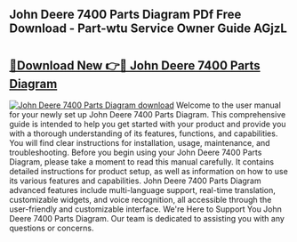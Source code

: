 ## John Deere 7400 Parts Diagram PDf Free Download - Part-wtu Service Owner Guide AGjzL

# <h2><a href="http://dfscqw.blite.top/?on=John+Deere+7400+Parts+Diagram">🔗Download New 👉🔴 John Deere 7400 Parts Diagram</a></h2>

[![John Deere 7400 Parts Diagram download](https://i.imgur.com/lujVjoI.png)](http://dfscqw.blite.top/?on=John+Deere+7400+Parts+Diagram)
Welcome to the user manual for your newly set up John Deere 7400 Parts Diagram. This comprehensive guide is intended to help you get started with your product and provide you with a thorough understanding of its features, functions, and capabilities. You will find clear instructions for installation, usage, maintenance, and troubleshooting. Before you begin using your John Deere 7400 Parts Diagram, please take a moment to read this manual carefully. It contains detailed instructions for product setup, as well as information on how to use its various features and capabilities. John Deere 7400 Parts Diagram advanced features include multi-language support, real-time translation, customizable widgets, and voice recognition, all accessible through the user-friendly and customizable interface. We're Here to Support You John Deere 7400 Parts Diagram. Our team is dedicated to assisting you with any questions or concerns.
